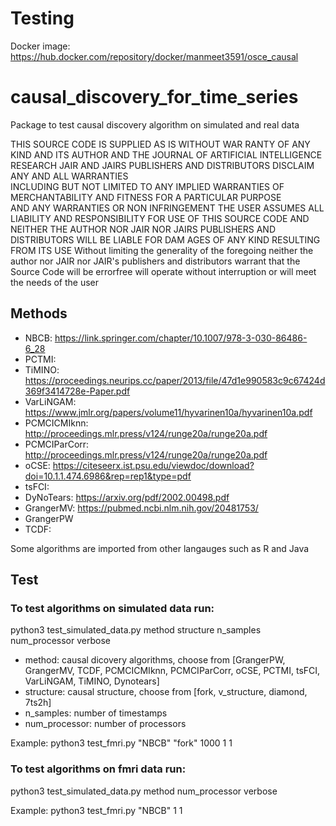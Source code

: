 # Testing

Docker image: https://hub.docker.com/repository/docker/manmeet3591/osce_causal

# causal_discovery_for_time_series
Package to test causal discovery algorithm on simulated and real data 


THIS SOURCE CODE IS SUPPLIED AS IS WITHOUT WAR
RANTY OF ANY KIND	 AND ITS AUTHOR AND THE JOURNAL OF
ARTIFICIAL INTELLIGENCE RESEARCH JAIR AND JAIRS PUBLISHERS AND DISTRIBUTORS	 DISCLAIM ANY AND ALL WARRANTIES	
INCLUDING BUT NOT LIMITED TO ANY IMPLIED WARRANTIES
OF MERCHANTABILITY AND FITNESS FOR A PARTICULAR PURPOSE	 
AND ANY WARRANTIES OR NON INFRINGEMENT THE USER
ASSUMES ALL LIABILITY AND RESPONSIBILITY FOR USE OF THIS
SOURCE CODE	 AND NEITHER THE AUTHOR NOR JAIR	 NOR JAIRS
PUBLISHERS AND DISTRIBUTORS	 WILL BE LIABLE FOR DAM
AGES OF ANY KIND RESULTING FROM ITS USE Without limiting
the generality of the foregoing	 neither the author	 nor JAIR	 nor JAIR's 
publishers and distributors	 warrant that the Source Code will be errorfree	
will operate without interruption	 or will meet the needs of the user


## Methods

* NBCB: https://link.springer.com/chapter/10.1007/978-3-030-86486-6_28
* PCTMI: 
* TiMINO: https://proceedings.neurips.cc/paper/2013/file/47d1e990583c9c67424d369f3414728e-Paper.pdf
* VarLiNGAM: https://www.jmlr.org/papers/volume11/hyvarinen10a/hyvarinen10a.pdf
* PCMCICMIknn: http://proceedings.mlr.press/v124/runge20a/runge20a.pdf
* PCMCIParCorr: http://proceedings.mlr.press/v124/runge20a/runge20a.pdf
* oCSE: https://citeseerx.ist.psu.edu/viewdoc/download?doi=10.1.1.474.6986&rep=rep1&type=pdf
* tsFCI: 
* DyNoTears: https://arxiv.org/pdf/2002.00498.pdf
* GrangerMV: https://pubmed.ncbi.nlm.nih.gov/20481753/
* GrangerPW
* TCDF: 

Some algorithms are imported from other langauges such as R and Java


## Test

### To test algorithms on simulated data run:
python3 test_simulated_data.py method structure n_samples num_processor verbose

* method: causal dicovery algorithms, choose from [GrangerPW, GrangerMV, TCDF, PCMCICMIknn, PCMCIParCorr, oCSE, PCTMI, tsFCI, VarLiNGAM, TiMINO, Dynotears]
* structure: causal structure, choose from [fork, v_structure, diamond, 7ts2h]
* n_samples: number of timestamps
* num_processor: number of processors 

Example: python3 test_fmri.py "NBCB" "fork" 1000 1 1

### To test algorithms on fmri data run:
python3 test_simulated_data.py method num_processor verbose

Example: python3 test_fmri.py "NBCB" 1 1
